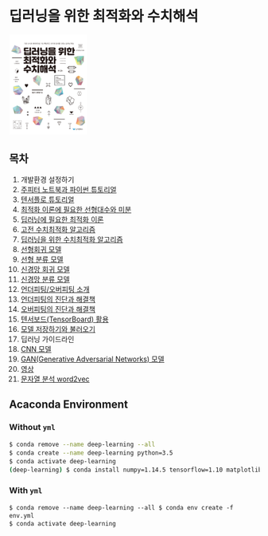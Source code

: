 # 딥러닝을 위한 최적화와 수치해석
<img src="./images/book_cover.jpg" height="200">

## 목차
1. 개발환경 설정하기
1. [주피터 노트북과 파이썬 튜토리얼](https://github.com/DNRY/dlopt/blob/master/notebooks/CH02.ipynb)
1. [텐서플로 튜토리얼](https://github.com/DNRY/dlopt/blob/master/notebooks/CH03.ipynb)
1. [최적화 이론에 필요한 선형대수와 미분](https://github.com/DNRY/dlopt/blob/master/notebooks/CH04.ipynb)
1. [딥러닝에 필요한 최적화 이론](https://github.com/DNRY/dlopt/blob/master/notebooks/CH05.ipynb)
1. [고전 수치최적화 알고리즘](https://github.com/DNRY/dlopt/blob/master/notebooks/CH06.ipynb)
1. [딥러닝을 위한 수치최적화 알고리즘](https://github.com/DNRY/dlopt/blob/master/notebooks/CH07.ipynb)
1. [선형회귀 모델](https://github.com/DNRY/dlopt/blob/master/notebooks/CH08.ipynb)
1. [선형 분류 모델](https://github.com/DNRY/dlopt/blob/master/notebooks/CH09.ipynb)
1. [신경망 회귀 모델](https://github.com/DNRY/dlopt/blob/master/notebooks/CH10.ipynb)
1. [신경망 분류 모델](https://github.com/DNRY/dlopt/blob/master/notebooks/CH11.ipynb)
1. [언더피팅/오버피팅 소개](https://github.com/DNRY/dlopt/blob/master/notebooks/CH12.ipynb)
1. [언더피팅의 진단과 해결책](https://github.com/DNRY/dlopt/blob/master/notebooks/CH13.ipynb)
1. [오버피팅의 진단과 해결책](https://github.com/DNRY/dlopt/blob/master/notebooks/CH14.ipynb)
1. [텐서보드(TensorBoard) 활용](https://github.com/DNRY/dlopt/blob/master/notebooks/CH15.ipynb)
1. [모델 저장하기와 불러오기](https://github.com/DNRY/dlopt/blob/master/notebooks/CH16.ipynb)
1. 딥러닝 가이드라인
1. [CNN 모델](https://github.com/DNRY/dlopt/blob/master/notebooks/CH18.ipynb)
1. [GAN(Generative Adversarial Networks) 모델](https://github.com/DNRY/dlopt/blob/master/notebooks/CH19.ipynb)
1. [영상](https://github.com/DNRY/dlopt/blob/master/notebooks/CH20.ipynb)
1. [문자열 분석 word2vec](https://github.com/DNRY/dlopt/blob/master/notebooks/CH21.ipynb)

## Acaconda Environment
### Without `yml`
```bash
$ conda remove --name deep-learning --all
$ conda create --name deep-learning python=3.5
$ conda activate deep-learning
(deep-learning) $ conda install numpy=1.14.5 tensorflow=1.10 matplotlib=2 jupyter_client=5.3.1 jupyter notebook seaborn scikit-learn setuptools=39.1.0 cython
```

### With `yml`
```
$ conda remove --name deep-learning --all $ conda env create -f env.yml
$ conda activate deep-learning
```
